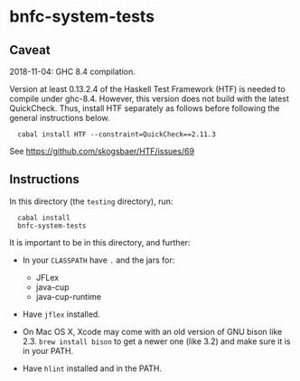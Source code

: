 bnfc-system-tests
=================

Caveat
------

2018-11-04: GHC 8.4 compilation.

Version at least 0.13.2.4 of the Haskell Test Framework (HTF) is
needed to compile under ghc-8.4.  However, this version does not build
with the latest QuickCheck.  Thus, install HTF separately as follows
before following the general instructions below.
```
  cabal install HTF --constraint=QuickCheck==2.11.3
```
See https://github.com/skogsbaer/HTF/issues/69


Instructions
------------

In this directory (the `testing` directory), run:
```
  cabal install
  bnfc-system-tests
```
It is important to be in this directory, and further:

- In your `CLASSPATH` have `.` and the jars for:
  * JFLex
  * java-cup
  * java-cup-runtime

- Have `jflex` installed.

- On Mac OS X, Xcode may come with an old version of GNU bison like 2.3.
  `brew install bison` to get a newer one (like 3.2) and make sure it is
  in your PATH.

- Have `hlint` installed and in the PATH.
